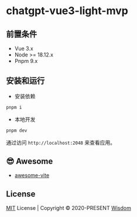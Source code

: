 # chatgpt-vue3-light-mvp
## 前置条件

* Vue 3.x
* Node >= 18.12.x
* Pnpm 9.x



## 安装和运行

* 安装依赖

```bash
pnpm i
```

* 本地开发

```bash
pnpm dev
```

通过访问 `http://localhost:2048` 来查看应用。




## 😎 Awesome

* [awesome-vite](https://github.com/pdsuwwz/awesome-vite)

## License

[MIT](./LICENSE) License | Copyright © 2020-PRESENT [Wisdom](https://github.com/pdsuwwz)
